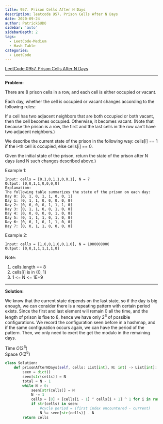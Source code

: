 ```yaml
---
title: 957. Prison Cells After N Days
description: leetcode 957. Prison Cells After N Days
date: 2020-09-24
author: PatrickSUDO
sidebar: 'auto'
sidebarDepth: 2
tags: 
  - LeetCode-Medium
  - Hash Table
categories:
  - LeetCode
---
```

[LeetCode 0957. Prison Cells After N Days](https://leetcode.com/problems/prison-cells-after-n-days/)

---
**Problem:** <br/>

There are 8 prison cells in a row, and each cell is either occupied or vacant.

Each day, whether the cell is occupied or vacant changes according to the following rules:

If a cell has two adjacent neighbors that are both occupied or both vacant, then the cell becomes occupied.
Otherwise, it becomes vacant.
(Note that because the prison is a row, the first and the last cells in the row can't have two adjacent neighbors.)

We describe the current state of the prison in the following way: cells[i] == 1 if the i-th cell is occupied, else cells[i] == 0.

Given the initial state of the prison, return the state of the prison after N days (and N such changes described above.)

Example 1:

    Input: cells = [0,1,0,1,1,0,0,1], N = 7
    Output: [0,0,1,1,0,0,0,0]
    Explanation: 
    The following table summarizes the state of the prison on each day:
    Day 0: [0, 1, 0, 1, 1, 0, 0, 1]
    Day 1: [0, 1, 1, 0, 0, 0, 0, 0]
    Day 2: [0, 0, 0, 0, 1, 1, 1, 0]
    Day 3: [0, 1, 1, 0, 0, 1, 0, 0]
    Day 4: [0, 0, 0, 0, 0, 1, 0, 0]
    Day 5: [0, 1, 1, 1, 0, 1, 0, 0]
    Day 6: [0, 0, 1, 0, 1, 1, 0, 0]
    Day 7: [0, 0, 1, 1, 0, 0, 0, 0]
  
Example 2:

    Input: cells = [1,0,0,1,0,0,1,0], N = 1000000000
    Output: [0,0,1,1,1,1,1,0]
 

Note:

1. cells.length == 8
2. cells[i] is in {0, 1}
3. 1 <= N <= 1E+9


---
**Solution:** <br/>

We know that the current state depends on the last state, so if the day is big enough, we can consider there is a repeating pattern with certain period exists.
Since the first and last element will remain 0 all the time, and the length of prison is fixe to 8, hence we have only $2^6$ of possible configurations. We record the configuration seen before in a hashmap, and if the same configuration occurs again, we can have the period of the pattern. Then, we only need to exert the get the modulo in the remaining days.


Time $O(2^6)$  <br />
Space $O(2^6)$


```python
class Solution:
    def prisonAfterNDays(self, cells: List[int], N: int) -> List[int]:
        seen = dict()
        seen[str(cells)] = N
        total = N - 1
        while N > 0:  
            seen[str(cells)] = N
            N -= 1
            cells = [0] + [cells[i - 1] ^ cells[i + 1] ^ 1 for i in range(1, 7)] + [0] 
            if str(cells) in seen:
                #cycle period = (first index encountered - current)
                N %= seen[str(cells)] - N
        return cells 
```
<Disqus shortname="patricksudo" />
